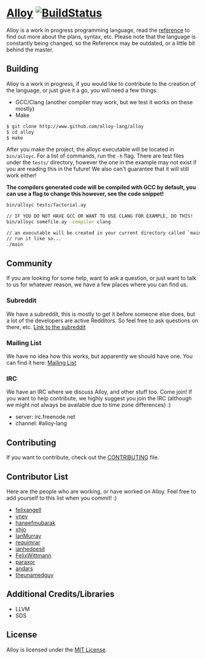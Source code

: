 # [Alloy](http://alloy-lang.org) [![BuildStatus](https://travis-ci.org/alloy-lang/alloy.svg?branch=master)](https://travis-ci.org/alloy-lang/alloy)
Alloy is a work in progress programming language, read the [reference](docs/REFERENCE.md) to find out more about the plans, syntax, etc. Please note that the language is constantly being changed, so the Reference may be outdated, or a little bit behind the master.

## Building
Alloy is a work in progress, if you would like to contribute to the creation of the language, or just give it a go, you will
need a few things:

* GCC/Clang (another compiler may work, but we test it works on these mostly)
* Make

```bash
$ git clone http://www.github.com/alloy-lang/alloy
$ cd alloy
$ make
```

After you make the project, the alloyc executable will be located in `bin/alloyc`. For a list of commands,
run the `-h` flag. There are test files under the `tests/` directory, however the one in the example may not exist
if you are reading this in the future! We also can't guarantee that it will still work either!

**The compilers generated code will be compiled with GCC by default, you can use a flag to change this however, see the code snippet!**
```bash
bin/alloyc tests/factorial.ay

// IF YOU DO NOT HAVE GCC OR WANT TO USE CLANG FOR EXAMPLE, DO THIS!
bin/alloyc somefile.ay -compiler clang

// an executable will be created in your current directory called `main`
// run it like so...
./main
```

## Community
If you are looking for some help, want to ask a question, or just want to talk to us for whatever reason, we have a few
places where you can find us.

### Subreddit
We have a subreddit, this is mostly to get it before someone else does, but a lot of the developers are active Redditors. So feel
free to ask questions on there, etc.
[Link to the subreddit](http://www.reddit.com/r/alloy_lang)

### Mailing List
We have no idea how this works, but apparently we should have one. You can find it here:
[Mailing List](https://groups.google.com/forum/#!forum/alloy-lang)

### IRC
We have an IRC where we discuss Alloy, and other stuff too. Come join! If you want to help contribute,
we highly suggest you join the IRC (although we might not always be available due to time zone differences) :)

* server: irc.freenode.net
* channel: #alloy-lang

## Contributing
If you want to contribute, check out the [CONTRIBUTING](CONTRIBUTING.md) file.

## Contributor List
Here are the people who are working, or have worked on Alloy. Feel free to add yourself
to this list when you commit! :)

* [felixangell](https://github.com/felixangell)
* [vnev](https://github.com/vnev)
* [haneefmubarak](https://github.com/haneefmubarak)
* [xhjo](https://github.com/xhjo)
* [IanMurray](https://github.com/IanMurray)
* [requimrar](https://github.com/requimrar)
* [ianhedoesit](https://github.com/ianhedoesit)
* [FelixWittmann](https://github.com/FelixWittmann)
* [paraxor](https://github.com/paraxor)
* [andars](https://github.com/andars)
* [theunamedguy](https://github.com/theunamedguy)

## Additional Credits/Libraries

* LLVM
* SDS

## License
Alloy is licensed under the [MIT License](/LICENSE.md).
